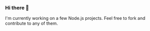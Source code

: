 ### Hi there 👋

I'm currently working on a few Node.js projects. Feel free to fork and contribute to any of them.
